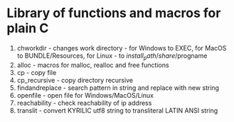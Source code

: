 # Library of functions and macros for plain C

1. chworkdir - changes work directory - for Windows to EXEC, for MacOS to BUNDLE/Resources, for
   Linux - to $install_path/share/$progname
2. alloc - macros for malloc, realloc and free functions
3. cp - copy file
4. cp_recursive - copy directory recursive
5. findandreplace - search pattern in string and replace with new string
6. openfile - open file for Windows/MacOS/Linux
7. reachability - check reachability of ip address
8. translit - convert KYRILIC utf8 string to transliteral LATIN ANSI string

